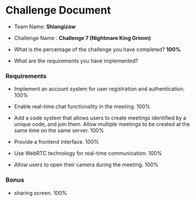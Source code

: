 # Challenge Document

- Team Name: **Shlangizaw**
- Challenge Name : **Challenge 7 (Nightmare King Grimm)**

- What is the percentage of the challenge you have completed? **100%**

- What are the requirements you have implemented?

### Requirements

- Implement an account system for user registration and authentication. 100%

- Enable real-time chat functionality in the meeting. 100%

- Add a code system that allows users to create meetings identified by a unique code, and join them. Allow multiple
meetings to be created at the same time on the same server. 100%

- Provide a frontend interface. 100%

- Use WebRTC technology for real-time communication. 100%

- Allow users to open their camera during the meeting. 100%

### Bonus
 - sharing screen. 100%
